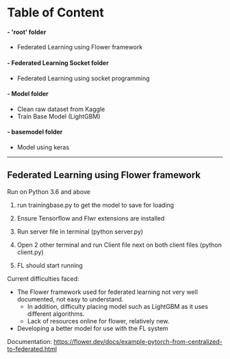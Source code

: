 #  Table of Content 
#### - 'root' folder
- Federated Learning using Flower framework	

#### - Federated Learning Socket folder 
- Federated Learning using socket programming

#### - Model folder 
- Clean raw dataset from Kaggle
- Train Base Model (LightGBM)
	
#### - basemodel folder 
- Model using keras

------------------------------------------------------------------------------------------------------------------------

## Federated Learning using Flower framework

Run on Python 3.6 and above

1. run trainingbase.py to get the model to save for loading

1. Ensure Tensorflow and Flwr extensions are installed

2. Run server file in terminal (python server.py)

3. Open 2 other terminal and run Client file next on both client files (python client.py)

4. FL should start running

Current difficulties faced:
- The Flower framework used for federated learning not very well documented, not easy to understand. 
	- In addition, difficulty placing model such as LightGBM as it uses different algorithms.
	- Lack of resources online for flower, relatively new.
- Developing a better model for use with the FL system

Documentation:
https://flower.dev/docs/example-pytorch-from-centralized-to-federated.html

